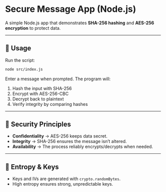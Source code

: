 # Secure Message App (Node.js)

A simple Node.js app that demonstrates **SHA-256 hashing** and **AES-256 encryption** to protect data.

---

## 🚀 Usage

Run the script:

```bash
node src/index.js
```

Enter a message when prompted. The program will:

1. Hash the input with SHA-256
2. Encrypt with AES-256-CBC
3. Decrypt back to plaintext
4. Verify integrity by comparing hashes

---

## 🔐 Security Principles

* **Confidentiality** → AES-256 keeps data secret.
* **Integrity** → SHA-256 ensures the message isn’t altered.
* **Availability** → The process reliably encrypts/decrypts when needed.

---

## 🎲 Entropy & Keys

* Keys and IVs are generated with `crypto.randomBytes`.
* High entropy ensures strong, unpredictable keys.